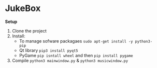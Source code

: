 # JukeBox

__Setup__

1. Clone the project
2. Install:
    - To manage sofware packagaes  `sudo apt-get install -y python3-pip`
    - Qt library `pip3 install pyqt5`
    - PyGame `pip isntall wheel` and then
          `pip install pygame`
3. Compile
    `python3 mainwindow.py` &
    `python3 musicwindow.py`
